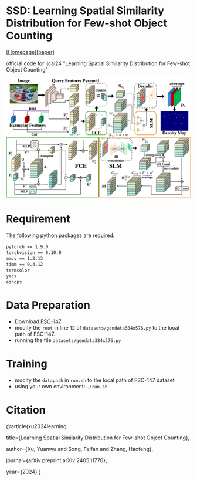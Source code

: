 # SSD: Learning Spatial Similarity Distribution for Few-shot Object Counting

[[Homepage](https://github.com/CBalance/SSD)][[paper]([[https://www.ijcai.org/proceedings/2024/167](https://www.ijcai.org/proceedings/2024/167)])]

official code for ijcai24 "Learning Spatial Similarity Distribution for Few-shot Object Counting"

![pipline](md-files/pipeline.png)

# Requirement
The following python packages are required:
```
pytorch == 1.9.0
torchvision == 0.10.0
mmcv == 1.3.13
timm == 0.4.12
termcolor
yacs
einops
```

# Data Preparation

- Download [FSC-147](https://github.com/cvlab-stonybrook/LearningToCountEverything)
- modify the `root` in line 12 of `datasets/gendata384x576.py` to the local path of FSC-147.
- running the file `datasets/gendata384x576.py`

# Training

- modify the `datapath` in `run.sh` to the local path of FSC-147 dataset
- using your own environment: `./run.sh`


# Citation
@article{xu2024learning,

  title={Learning Spatial Similarity Distribution for Few-shot Object Counting},
  
  author={Xu, Yuanwu and Song, Feifan and Zhang, Haofeng},
  
  journal={arXiv preprint arXiv:2405.11770},
  
  year={2024}
}


